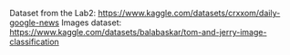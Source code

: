 Dataset from the Lab2: https://www.kaggle.com/datasets/crxxom/daily-google-news
Images dataset: https://www.kaggle.com/datasets/balabaskar/tom-and-jerry-image-classification
